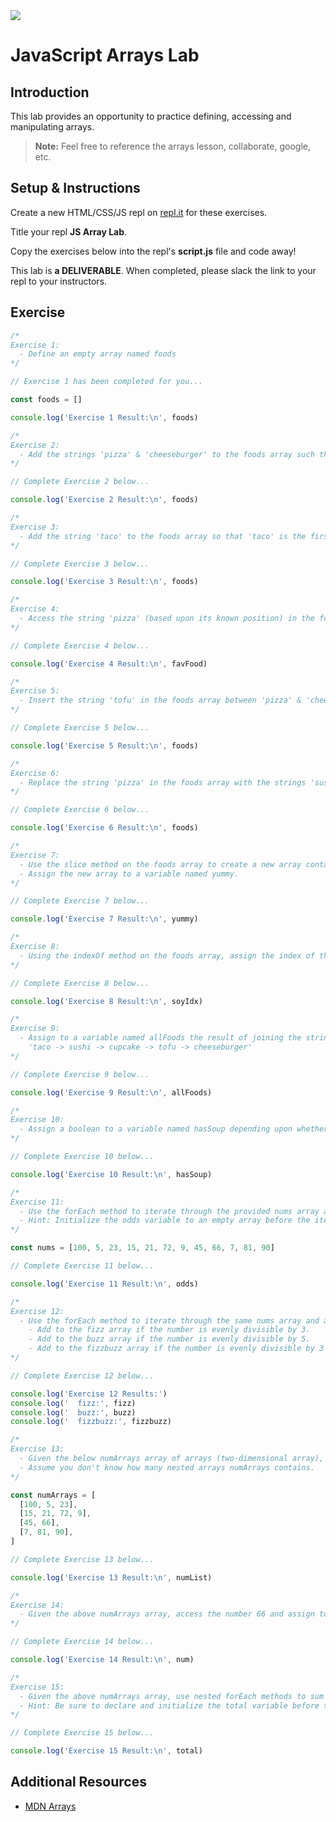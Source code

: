<img src="https://i.imgur.com/sA6iEbw.jpg">

# JavaScript Arrays Lab

## Introduction

This lab provides an opportunity to practice defining, accessing and manipulating arrays.

> **Note:** Feel free to reference the arrays lesson, collaborate, google, etc.

## Setup & Instructions

Create a new HTML/CSS/JS repl on [repl.it](https://repl.it) for these exercises.

Title your repl **JS Array Lab**.

Copy the exercises below into the repl's **script.js** file and code away!

This lab is **a DELIVERABLE**. When completed, please slack the link to your repl to your instructors.

## Exercise

```js
/*
Exercise 1:
  - Define an empty array named foods
*/

// Exercise 1 has been completed for you...

const foods = []

console.log('Exercise 1 Result:\n', foods)

/*
Exercise 2:
  - Add the strings 'pizza' & 'cheeseburger' to the foods array such that 'pizza' comes before 'cheeseburger'.
*/

// Complete Exercise 2 below...

console.log('Exercise 2 Result:\n', foods)

/*
Exercise 3:
  - Add the string 'taco' to the foods array so that 'taco' is the first food in the array.
*/

// Complete Exercise 3 below...

console.log('Exercise 3 Result:\n', foods)

/*
Exercise 4:
  - Access the string 'pizza' (based upon its known position) in the foods array and assign to a variable named favFood.
*/

// Complete Exercise 4 below...

console.log('Exercise 4 Result:\n', favFood)

/*
Exercise 5:
  - Insert the string 'tofu' in the foods array between 'pizza' & 'cheeseburger'
*/

// Complete Exercise 5 below...

console.log('Exercise 5 Result:\n', foods)

/*
Exercise 6:
  - Replace the string 'pizza' in the foods array with the strings 'sushi' & 'cupcake'.
*/

// Complete Exercise 6 below...

console.log('Exercise 6 Result:\n', foods)

/*
Exercise 7:
  - Use the slice method on the foods array to create a new array containing 'sushi' & 'cupcake'.
  - Assign the new array to a variable named yummy.
*/

// Complete Exercise 7 below...

console.log('Exercise 7 Result:\n', yummy)

/*
Exercise 8:
  - Using the indexOf method on the foods array, assign the index of the 'tofu' string to a variable named soyIdx.
*/

// Complete Exercise 8 below...

console.log('Exercise 8 Result:\n', soyIdx)

/*
Exercise 9:
  - Assign to a variable named allFoods the result of joining the strings in the foods array such that the result is the following single string:
    'taco -> sushi -> cupcake -> tofu -> cheeseburger'
*/

// Complete Exercise 9 below...

console.log('Exercise 9 Result:\n', allFoods)

/*
Exercise 10:
  - Assign a boolean to a variable named hasSoup depending upon whether or not the foods array includes the string 'soup'.
*/

// Complete Exercise 10 below...

console.log('Exercise 10 Result:\n', hasSoup)

/*
Exercise 11:
  - Use the forEach method to iterate through the provided nums array and add each odd number to a new array named odds.
  - Hint: Initialize the odds variable to an empty array before the iteration.
*/

const nums = [100, 5, 23, 15, 21, 72, 9, 45, 66, 7, 81, 90]

// Complete Exercise 11 below...

console.log('Exercise 11 Result:\n', odds)

/*
Exercise 12:
  - Use the forEach method to iterate through the same nums array and add the number to arrays named fizz, buzz and/or fizzbuzz based upon the following:
  	- Add to the fizz array if the number is evenly divisible by 3.
  	- Add to the buzz array if the number is evenly divisible by 5.
  	- Add to the fizzbuzz array if the number is evenly divisible by 3 & 5.
*/

// Complete Exercise 12 below...

console.log('Exercise 12 Results:')
console.log('  fizz:', fizz)
console.log('  buzz:', buzz)
console.log('  fizzbuzz:', fizzbuzz)

/*
Exercise 13:
  - Given the below numArrays array of arrays (two-dimensional array), assign the last nested array to a variable named numList.
  - Assume you don't know how many nested arrays numArrays contains.
*/

const numArrays = [
  [100, 5, 23],
  [15, 21, 72, 9],
  [45, 66],
  [7, 81, 90],
]

// Complete Exercise 13 below...

console.log('Exercise 13 Result:\n', numList)

/*
Exercise 14:
  - Given the above numArrays array, access the number 66 and assign to a variable named num.
*/

// Complete Exercise 14 below...

console.log('Exercise 14 Result:\n', num)

/*
Exercise 15:
  - Given the above numArrays array, use nested forEach methods to sum up all the numbers contained within numArrays and assign to a variable named total.
  - Hint: Be sure to declare and initialize the total variable before the iterations.
*/

// Complete Exercise 15 below...

console.log('Exercise 15 Result:\n', total)
```

## Additional Resources

- [MDN Arrays](https://developer.mozilla.org/en-US/docs/Web/JavaScript/Reference/Global_Objects/Array)
